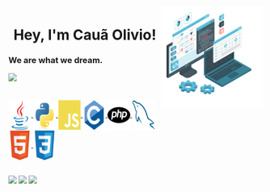 <img align="right" src="https://raw.githubusercontent.com/cauaolivio/cauaolivio/main/img/bg01.svg" alt="programmer" width=40% />

<h1 align="center">Hey, I'm Cauã Olivio!</h1>

<h3>We are what we dream.</h3>


<div>
  <a href="https://github.com/cauaolivio">
  <img height="200em" src="https://github-readme-stats.vercel.app/api/top-langs/?username=cauaolivio&theme=onedark&hide_border=false&&layout=compact"/>
</div>
  

<div><br><br>
  <img align="center" alt="Cauã-Java" height="60" width="45" src="https://raw.githubusercontent.com/devicons/devicon/master/icons/java/java-original.svg">
  <img align="center" alt="Cauã-Python" height="60" width="45" src="https://raw.githubusercontent.com/devicons/devicon/master/icons/python/python-original.svg">
  <img align="center" alt="Cauã-Js" height="60" width="45" src="https://raw.githubusercontent.com/devicons/devicon/master/icons/javascript/javascript-plain.svg">
  <img align="center" alt="Cauã-C" height="60" width="45" src="https://raw.githubusercontent.com/devicons/devicon/master/icons/c/c-original.svg">
  <img align="center" alt="Cauã-PHP" height="60" width="45" src="https://raw.githubusercontent.com/devicons/devicon/master/icons/php/php-plain.svg">
  <img align="center" alt="Cauã-MySQL" height="60" width="45" src="https://raw.githubusercontent.com/devicons/devicon/master/icons/mysql/mysql-original.svg">
  <img align="center" alt="Cauã-HTML" height="60" width="45" src="https://raw.githubusercontent.com/devicons/devicon/master/icons/html5/html5-original.svg">
  <img align="center" alt="Cauã-CSS" height="60" width="45" src="https://raw.githubusercontent.com/devicons/devicon/master/icons/css3/css3-original.svg">
</div>
  
##
<div>
  <a href="mailto:caua.olivio@gmail.com"> <img src="https://img.shields.io/badge/-gmail-%23333?style=for-the-badge&logo=gmail&logoColor=white" target="_blank"></a>
  <a href="https://www.instagram.com/cauaolivio/" target="_blank"><img src="https://img.shields.io/badge/Instagram-E4405F?style=for-the-badge&logo=instagram&logoColor=white" target="_blank"></a>
  <a href="https://www.linkedin.com/in/cau%C3%A3-olivio-986544222/" target="_blank"><img src="https://img.shields.io/badge/LinkedIn-0077B5?style=for-the-badge&logo=linkedin&logoColor=white" target="_blank"> </a>
</div> 
  

<!--
**cauaolivio/cauaolivio** is a ✨ _special_ ✨ repository because its `README.md` (this file) appears on your GitHub profile.
 ![Visitor Count](https://profile-counter.glitch.me/cauaolivio/count.svg)

Here are some ideas to get you started:

- 🔭 I’m currently working on ...
- 🌱 I’m currently learning ...
- 👯 I’m looking to collaborate on ...
- 🤔 I’m looking for help with ...
- 💬 Ask me about ...
- 📫 How to reach me: ...
- 😄 Pronouns: ...
- ⚡ Fun fact: ...
-->
